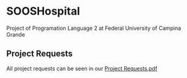 # SOOSHospital
Project of  Programation Language 2 at Federal University of Campina Grande

## Project Requests
All project requests can be seen in our [Project Requests.pdf](https://github.com/IonesioJunior/SOOSHospital/blob/master/project-request.pdf)


